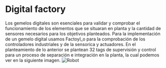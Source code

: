 # Digital factory
Los gemelos digitales son esenciales para validar y comprobar el funcionamiento de los elementos que se situaran en planta y la cantidad de sensores necesarios para los objetivos planteados. Para  la implementación de un gemelo digital usamos FactoyI_o para la comprobación de los controladores industriales y de la sensorica y actuadores. 
En el planteamiento de lo anterior se plantean 32 tags de supervisión y control para un proceso de separación e integración en la planta, la cual podemos ver en la siguiente imagen. 
![Robot](https://github.com/dramirezch-UN/apm/digital_factory/Factoyio.PNG)